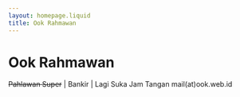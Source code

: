 ```yaml
---
layout: homepage.liquid
title: Ook Rahmawan
---
```


# Ook Rahmawan

~~Pahlawan Super~~ | Bankir | Lagi Suka Jam Tangan
mail(at)ook.web.id
